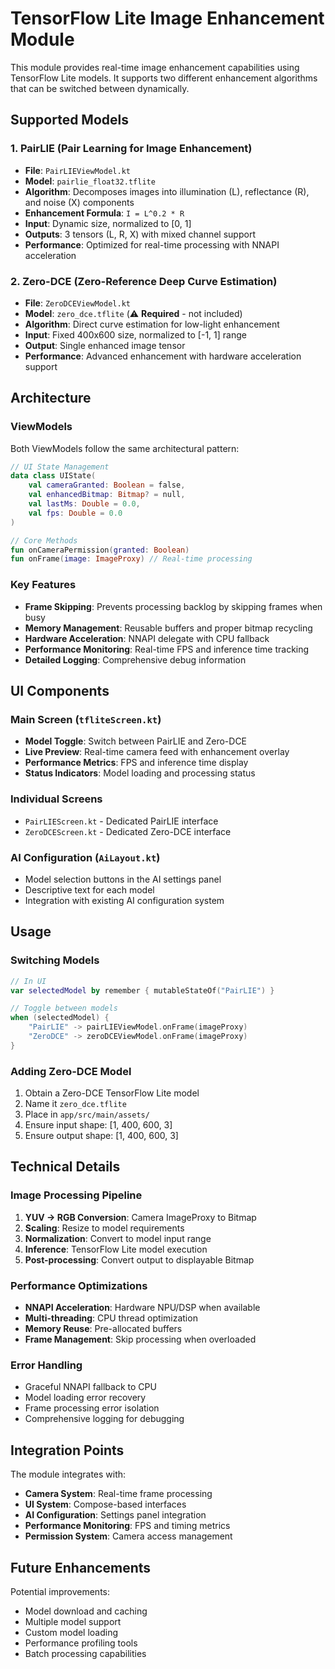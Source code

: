 # TensorFlow Lite Image Enhancement Module

This module provides real-time image enhancement capabilities using TensorFlow Lite models. It supports two different enhancement algorithms that can be switched between dynamically.

## Supported Models

### 1. PairLIE (Pair Learning for Image Enhancement)
- **File**: `PairLIEViewModel.kt`
- **Model**: `pairlie_float32.tflite`
- **Algorithm**: Decomposes images into illumination (L), reflectance (R), and noise (X) components
- **Enhancement Formula**: `I = L^0.2 * R`
- **Input**: Dynamic size, normalized to [0, 1]
- **Outputs**: 3 tensors (L, R, X) with mixed channel support
- **Performance**: Optimized for real-time processing with NNAPI acceleration

### 2. Zero-DCE (Zero-Reference Deep Curve Estimation)
- **File**: `ZeroDCEViewModel.kt`  
- **Model**: `zero_dce.tflite` (⚠️ **Required** - not included)
- **Algorithm**: Direct curve estimation for low-light enhancement
- **Input**: Fixed 400x600 size, normalized to [-1, 1] range
- **Output**: Single enhanced image tensor
- **Performance**: Advanced enhancement with hardware acceleration support

## Architecture

### ViewModels
Both ViewModels follow the same architectural pattern:

```kotlin
// UI State Management
data class UIState(
    val cameraGranted: Boolean = false,
    val enhancedBitmap: Bitmap? = null,
    val lastMs: Double = 0.0,
    val fps: Double = 0.0
)

// Core Methods
fun onCameraPermission(granted: Boolean)
fun onFrame(image: ImageProxy) // Real-time processing
```

### Key Features
- **Frame Skipping**: Prevents processing backlog by skipping frames when busy
- **Memory Management**: Reusable buffers and proper bitmap recycling
- **Hardware Acceleration**: NNAPI delegate with CPU fallback
- **Performance Monitoring**: Real-time FPS and inference time tracking
- **Detailed Logging**: Comprehensive debug information

## UI Components

### Main Screen (`tfliteScreen.kt`)
- **Model Toggle**: Switch between PairLIE and Zero-DCE
- **Live Preview**: Real-time camera feed with enhancement overlay
- **Performance Metrics**: FPS and inference time display
- **Status Indicators**: Model loading and processing status

### Individual Screens
- `PairLIEScreen.kt` - Dedicated PairLIE interface
- `ZeroDCEScreen.kt` - Dedicated Zero-DCE interface

### AI Configuration (`AiLayout.kt`)
- Model selection buttons in the AI settings panel
- Descriptive text for each model
- Integration with existing AI configuration system

## Usage

### Switching Models
```kotlin
// In UI
var selectedModel by remember { mutableStateOf("PairLIE") }

// Toggle between models
when (selectedModel) {
    "PairLIE" -> pairLIEViewModel.onFrame(imageProxy)
    "ZeroDCE" -> zeroDCEViewModel.onFrame(imageProxy)
}
```

### Adding Zero-DCE Model
1. Obtain a Zero-DCE TensorFlow Lite model
2. Name it `zero_dce.tflite`
3. Place in `app/src/main/assets/`
4. Ensure input shape: [1, 400, 600, 3]
5. Ensure output shape: [1, 400, 600, 3]

## Technical Details

### Image Processing Pipeline
1. **YUV → RGB Conversion**: Camera ImageProxy to Bitmap
2. **Scaling**: Resize to model requirements
3. **Normalization**: Convert to model input range
4. **Inference**: TensorFlow Lite model execution
5. **Post-processing**: Convert output to displayable Bitmap

### Performance Optimizations
- **NNAPI Acceleration**: Hardware NPU/DSP when available
- **Multi-threading**: CPU thread optimization
- **Memory Reuse**: Pre-allocated buffers
- **Frame Management**: Skip processing when overloaded

### Error Handling
- Graceful NNAPI fallback to CPU
- Model loading error recovery
- Frame processing error isolation
- Comprehensive logging for debugging

## Integration Points

The module integrates with:
- **Camera System**: Real-time frame processing
- **UI System**: Compose-based interfaces
- **AI Configuration**: Settings panel integration
- **Performance Monitoring**: FPS and timing metrics
- **Permission System**: Camera access management

## Future Enhancements

Potential improvements:
- Model download and caching
- Multiple model support
- Custom model loading
- Performance profiling tools
- Batch processing capabilities 